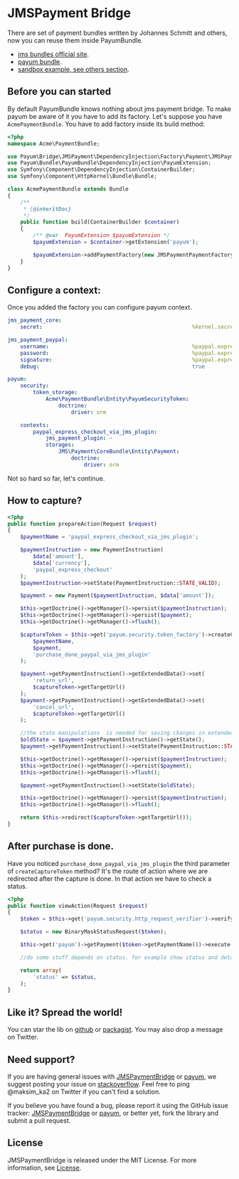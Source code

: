 JMSPayment Bridge
=================

There are set of payment bundles written by Johannes Schmitt and others, now you can reuse them inside PayumBundle. 

* [jms bundles official site](http://jmsyst.com/bundles/JMSPaymentCoreBundle).
* [payum bundle](https://github.com/Payum/PayumBundle).
* [sandbox example, see others section](https://github.com/Payum/PayumBundleSandbox).

## Before you can started

By default PayumBundle knows nothing about jms payment bridge.
To make payum be aware of it you have to add its factory.
Let's suppose you have `AcmePaymentBundle`.
You have to add factory inside its build method:

```php
<?php
namespace Acme\PaymentBundle;

use Payum\Bridge\JMSPayment\DependencyInjection\Factory\Payment\JMSPaymentPaymentFactory;
use Payum\Bundle\PayumBundle\DependencyInjection\PayumExtension;
use Symfony\Component\DependencyInjection\ContainerBuilder;
use Symfony\Component\HttpKernel\Bundle\Bundle;

class AcmePaymentBundle extends Bundle
{
    /**
     * {@inheritDoc}
     */
    public function build(ContainerBuilder $container)
    {
        /** @var  PayumExtension $payumExtension */
        $payumExtension = $container->getExtension('payum');

        $payumExtension->addPaymentFactory(new JMSPaymentPaymentFactory);
    }
}

```

## Configure a context:

Once you added the factory you can configure payum context.

```yml
jms_payment_core:
    secret:                                               %kernel.secret%

jms_payment_paypal:
    username:                                             %paypal.express_checkout.username%
    password:                                             %paypal.express_checkout.password%
    signature:                                            %paypal.express_checkout.signature%
    debug:                                                true

payum:
    security:
        token_storage:
            Acme\PaymentBundle\Entity\PayumSecurityToken:
                doctrine:
                    driver: orm

    contexts:
        paypal_express_checkout_via_jms_plugin:
            jms_payment_plugin: ~
            storages:
                JMS\Payment\CoreBundle\Entity\Payment:
                    doctrine:
                        driver: orm
```

Not so hard so far, let's continue.

## How to capture?

```php
<?php
public function prepareAction(Request $request)
{
    $paymentName = 'paypal_express_checkout_via_jms_plugin';

    $paymentInstruction = new PaymentInstruction(
        $data['amount'],
        $data['currency'],
        'paypal_express_checkout'
    );
    $paymentInstruction->setState(PaymentInstruction::STATE_VALID);

    $payment = new Payment($paymentInstruction, $data['amount']);

    $this->getDoctrine()->getManager()->persist($paymentInstruction);
    $this->getDoctrine()->getManager()->persist($payment);
    $this->getDoctrine()->getManager()->flush();

    $captureToken = $this->get('payum.security.token_factory')->createCaptureToken(
        $paymentName,
        $payment,
        'purchase_done_paypal_via_jms_plugin'
    );

    $payment->getPaymentInstruction()->getExtendedData()->set(
        'return_url',
        $captureToken->getTargetUrl()
    );
    $payment->getPaymentInstruction()->getExtendedData()->set(
        'cancel_url',
        $captureToken->getTargetUrl()
    );

    //the state manipulations  is needed for saving changes in extended data.
    $oldState = $payment->getPaymentInstruction()->getState();
    $payment->getPaymentInstruction()->setState(PaymentInstruction::STATE_INVALID);

    $this->getDoctrine()->getManager()->persist($paymentInstruction);
    $this->getDoctrine()->getManager()->persist($payment);
    $this->getDoctrine()->getManager()->flush();

    $payment->getPaymentInstruction()->setState($oldState);

    $this->getDoctrine()->getManager()->persist($paymentInstruction);
    $this->getDoctrine()->getManager()->flush();

    return $this->redirect($captureToken->getTargetUrl());
}
```

## After purchase is done.

Have you noticed `purchase_done_paypal_via_jms_plugin`  the third parameter of `createCaptureToken` method?
It's the route of action where we are redirected after the capture is done. In that action we have to check a status.

```php
<?php
public function viewAction(Request $request)
{
    $token = $this->get('payum.security.http_request_verifier')->verify($request);

    $status = new BinaryMaskStatusRequest($token);

    $this->get('payum')->getPayment($token->getPaymentName())->execute($status);

    //do some stuff depends on status. for example show status and details

    return array(
        'status' => $status,
    );
}
```

## Like it? Spread the world!

You can star the lib on [github](https://github.com/Payum/JMSPaymentBridge) or [packagist](https://packagist.org/packages/Payum/JMSPaymentBridge). You may also drop a message on Twitter.

## Need support?

If you are having general issues with [JMSPaymentBridge](https://github.com/Payum/JMSPaymentBridge) or [payum](https://github.com/Payum/Payum), we suggest posting your issue on [stackoverflow](http://stackoverflow.com/). Feel free to ping @maksim_ka2 on Twitter if you can't find a solution.

If you believe you have found a bug, please report it using the GitHub issue tracker: [JMSPaymentBridge](https://github.com/Payum/JMSPaymentBridge/issues) or [payum](https://github.com/Payum/Payum/issues), or better yet, fork the library and submit a pull request.

## License

JMSPaymentBridge is released under the MIT License. For more information, see [License](LICENSE).

